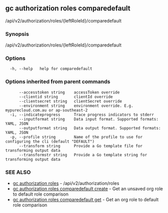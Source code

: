 ## gc authorization roles comparedefault

/api/v2/authorization/roles/{leftRoleId}/comparedefault

### Synopsis

/api/v2/authorization/roles/{leftRoleId}/comparedefault

### Options

```
  -h, --help   help for comparedefault
```

### Options inherited from parent commands

```
      --accesstoken string    accessToken override
      --clientid string       clientId override
      --clientsecret string   clientSecret override
      --environment string    environment override. E.g. mypurecloud.com.au or ap-southeast-2
  -i, --indicateprogress      Trace progress indicators to stderr
      --inputformat string    Data input format. Supported formats: YAML, JSON
      --outputformat string   Data output format. Supported formats: YAML, JSON
  -p, --profile string        Name of the profile to use for configuring the cli (default "DEFAULT")
      --transform string      Provide a Go template file for transforming output data
      --transformstr string   Provide a Go template string for transforming output data
```

### SEE ALSO

* [gc authorization roles](gc_authorization_roles.html)	 - /api/v2/authorization/roles
* [gc authorization roles comparedefault create](gc_authorization_roles_comparedefault_create.html)	 - Get an unsaved org role to default role comparison
* [gc authorization roles comparedefault get](gc_authorization_roles_comparedefault_get.html)	 - Get an org role to default role comparison


